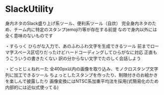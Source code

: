 # SlackUtility
身内ネタのSlack盛り上げ系ツール、便利系ツール（自炊）
完全身内ネタのため、チーム内に特定のスタンプ(emoji?)等が存在する前提
なので身内以外には全く意味のないものです


・すらっく
    ひらがな入力で、あのふわふわ文字を生成できるツール
    前までローマ字スペース区切りだったけどハードコーディングしてひらがなに対応
    正直もうこういうの書きたくない
    訳の分からない文字でたのしく会話しよう
    
    
・どっとじぇねれーた
    全400px以内の画像を取り込み、モノクロスタンプ文字列に加工できるツール
    ちょっとしたスタンプを作ったり、制限付きのお絵かきを楽しんで披露したり
    画像変換にはNTSC系加重平均法を採用(式簡易化のため内部的には近似式使ってる)
    
